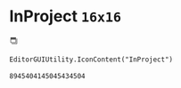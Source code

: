 # InProject `16x16`
<img src="/img/InProject.png" width=16 height=16>

``` CSharp
EditorGUIUtility.IconContent("InProject")
```
```
8945404145045434504
```

